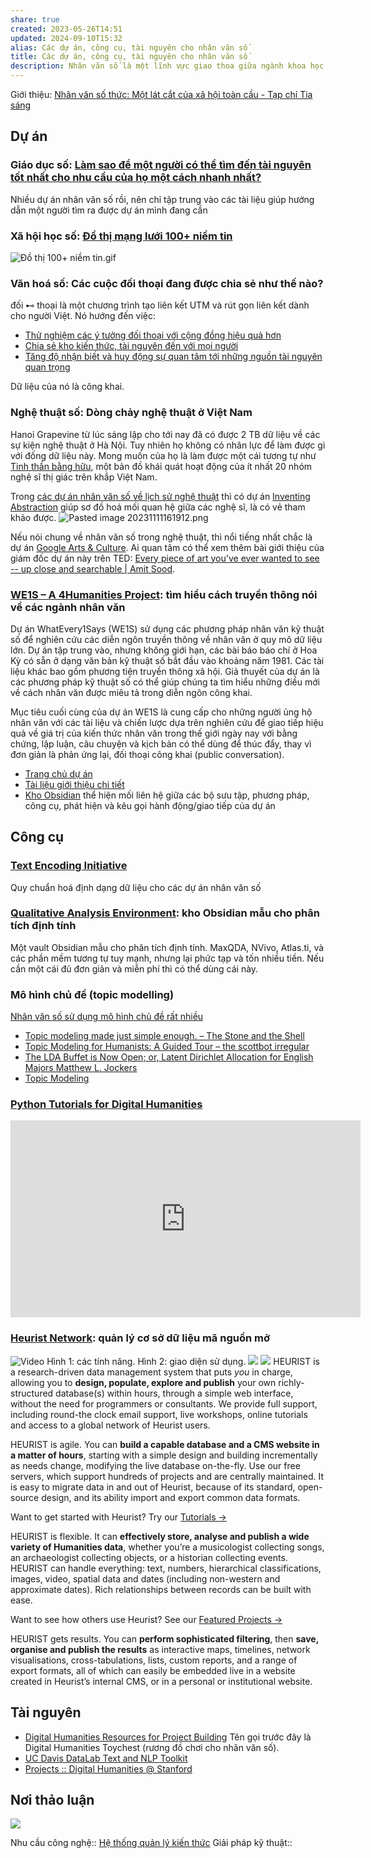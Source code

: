 ```yaml
---
share: true
created: 2023-05-26T14:51
updated: 2024-09-10T15:32
alias: Các dự án, công cụ, tài nguyên cho nhân văn số
title: Các dự án, công cụ, tài nguyên cho nhân văn số
description: Nhân văn số là một lĩnh vực giao thoa giữa ngành khoa học máy tính và các ngành khoa học xã hội và nhân văn.
---
```

Giới thiệu: [Nhân văn số thức: Một lát cắt của xã hội toàn cầu - Tạp chí Tia sáng](https://tiasang.com.vn/khoa-hoc-cong-nghe/nhan-van-so-thuc-mot-lat-cat-cua-xa-hoi-toan-cau-11139/)

## Dự án
### Giáo dục số: [Làm sao để một người có thể tìm đến tài nguyên tốt nhất cho nhu cầu của họ một cách nhanh nhất?](../../../../Nhu%20c%E1%BA%A7u%20c%C3%B4ng%20ngh%E1%BB%87/H%E1%BB%87%20th%E1%BB%91ng%20th%C3%B4ng%20tin/X%C3%A2y%20d%E1%BB%B1ng%20h%E1%BB%87%20th%E1%BB%91ng%20tri%20th%E1%BB%A9c%20c%E1%BB%99ng%20%C4%91%E1%BB%93ng.md)
Nhiều dự án nhân văn số rồi, nên chỉ tập trung vào các tài liệu giúp hướng dẫn một người tìm ra được dự án mình đang cần

### Xã hội học số: [Đồ thị mạng lưới 100+ niềm tin](https://xn--qucu-hr5aza.cc/phan-tich-mot-mang-luoi-100-niem-tin/?utm_source=CV+%C2%BB+T%C3%A0i+nguy%C3%AAn+NLP+v%C3%A0+nh%C3%A2n+v%C4%83n+s%E1%BB%91&utm_medium=Ph%C3%A2n+t%C3%ADch+m%E1%BB%99t+m%E1%BA%A1ng+l%C6%B0%E1%BB%9Bi+100%2B+ni%E1%BB%81m+tin&utm_campaign=Giai+%C4%91o%E1%BA%A1n+2) 
![Đồ thị 100+ niềm tin.gif](../../../../../attachments/%C4%90%E1%BB%93%20th%E1%BB%8B%20100+%20ni%E1%BB%81m%20tin.gif)

### Văn hoá số: Các cuộc đối thoại đang được chia sẻ như thế nào? 
đối ⊷ thoại là một chương trình tạo liên kết UTM và rút gọn liên kết dành cho người Việt. Nó hướng đến việc:
- [Thử nghiệm các ý tưởng đối thoại với cộng đồng hiệu quả hơn](../../../../../%F0%9F%93%90%20D%E1%BB%B1%20%C3%A1n/%C4%91%E1%BB%91i%20%E2%8A%B7%20tho%E1%BA%A1i/9%20Blog/Th%E1%BB%AD%20nghi%E1%BB%87m%20c%C3%A1c%20%C3%BD%20t%C6%B0%E1%BB%9Fng%20%C4%91%E1%BB%91i%20tho%E1%BA%A1i%20v%E1%BB%9Bi%20c%E1%BB%99ng%20%C4%91%E1%BB%93ng%20hi%E1%BB%87u%20qu%E1%BA%A3%20h%C6%A1n.md)
- [Chia sẻ kho kiến thức, tài nguyên đến với mọi người](../../../../../%F0%9F%93%90%20D%E1%BB%B1%20%C3%A1n/%C4%91%E1%BB%91i%20%E2%8A%B7%20tho%E1%BA%A1i/9%20Blog/Chia%20s%E1%BA%BB%20kho%20ki%E1%BA%BFn%20th%E1%BB%A9c,%20t%C3%A0i%20nguy%C3%AAn%20%C4%91%E1%BA%BFn%20v%E1%BB%9Bi%20m%E1%BB%8Di%20ng%C6%B0%E1%BB%9Di.md)
- [Tăng độ nhận biết và huy động sự quan tâm tới những nguồn tài nguyên quan trọng](../../../../../%F0%9F%93%90%20D%E1%BB%B1%20%C3%A1n/%C4%91%E1%BB%91i%20%E2%8A%B7%20tho%E1%BA%A1i/9%20Blog/T%C4%83ng%20%C4%91%E1%BB%99%20nh%E1%BA%ADn%20bi%E1%BA%BFt%20v%C3%A0%20huy%20%C4%91%E1%BB%99ng%20s%E1%BB%B1%20quan%20t%C3%A2m%20t%E1%BB%9Bi%20nh%E1%BB%AFng%20ngu%E1%BB%93n%20t%C3%A0i%20nguy%C3%AAn%20quan%20tr%E1%BB%8Dng.md)

Dữ liệu của nó là công khai.

### Nghệ thuật số: Dòng chảy nghệ thuật ở Việt Nam
Hanoi Grapevine từ lúc sáng lập cho tới nay đã có được 2 TB dữ liệu về các sự kiện nghệ thuật ở Hà Nội. Tuy nhiên họ không có nhân lực để làm được gì với đống dữ liệu này. Mong muốn của họ là làm được một cái tương tự như [Tinh thần bằng hữu](http://www.spiritoffriendship.org/artists), một bản đồ khái quát hoạt động của ít nhất 20 nhóm nghệ sĩ thị giác trên khắp Việt Nam.

Trong [các dự án nhân văn số về lịch sử nghệ thuật](http://imageresources.weebly.com/digital-humanities-projects.html "Digital humanities projects - Digital Resources Guide") thì có dự án [Inventing Abstraction](https://www.moma.org/interactives/exhibitions/2012/inventingabstraction) giúp sơ đồ hoá mối quan hệ giữa các nghệ sĩ, là có vẻ tham khảo được.
![Pasted image 20231111161912.png](../../../../../attachments/Pasted%20image%2020231111161912.png)

Nếu nói chung về nhân văn số trong nghệ thuật, thì nổi tiếng nhất chắc là dự án [Google Arts &amp; Culture](https://artsandculture.google.com/ "Google Arts &amp; Culture"). Ai quan tâm có thể xem thêm bài giới thiệu của giám đốc dự án này trên TED: [Every piece of art you've ever wanted to see -- up close and searchable | Amit Sood](https://www.youtube.com/watch?v=cSpOCSVt--k "Every piece of art you've ever wanted to see -- up close and searchable | Amit Sood - YouTube"). 

### [WE1S – A 4Humanities Project](https://we1s.ucsb.edu/): tìm hiểu cách truyền thông nói về các ngành nhân văn
Dự án WhatEvery1Says (WE1S) sử dụng các phương pháp nhân văn kỹ thuật số để nghiên cứu các diễn ngôn truyền thông về nhân văn ở quy mô dữ liệu lớn. Dự án tập trung vào, nhưng không giới hạn, các bài báo báo chí ở Hoa Kỳ có sẵn ở dạng văn bản kỹ thuật số bắt đầu vào khoảng năm 1981. Các tài liệu khác bao gồm phương tiện truyền thông xã hội. Giả thuyết của dự án là các phương pháp kỹ thuật số có thể giúp chúng ta tìm hiểu những điều mới về cách nhân văn được miêu tả trong diễn ngôn công khai. 

Mục tiêu cuối cùng của dự án WE1S là cung cấp cho những người ủng hộ nhân văn với các tài liệu và chiến lược dựa trên nghiên cứu để giao tiếp hiệu quả về giá trị của kiến thức nhân văn trong thế giới ngày nay với bằng chứng, lập luận, câu chuyện và kịch bản có thể dùng để thúc đẩy, thay vì đơn giản là phản ứng lại, đối thoại công khai (public conversation).

- [Trang chủ dự án](https://we1s.ucsb.edu/ "https://we1s.ucsb.edu/")
- [Tài liệu giới thiệu chi tiết](https://we1s.ucsb.edu/wp-content/uploads/WE1SIllustratedGuide.pdf)
- [Kho Obsidian](https://publish.obsidian.md/we1s/WE1S) thể hiện mối liên hệ giữa các bộ sưu tập, phương pháp, công cụ, phát hiện và kêu gọi hành động/giao tiếp của dự án

## Công cụ
### [Text Encoding Initiative](https://en.wikipedia.org/wiki/Text_Encoding_Initiative)
Quy chuẩn hoá định dạng dữ liệu cho các dự án nhân văn số
### [Qualitative Analysis Environment](https://axle.design/an-integrated-qualitative-analysis-environment-with-obsidian): kho Obsidian mẫu cho phân tích định tính
Một vault Obsidian mẫu cho phân tích định tính. MaxQDA, NVivo, Atlas.ti, và các phần mềm tương tự tuy mạnh, nhưng lại phức tạp và tốn nhiều tiền. Nếu cần một cái đủ đơn giản và miễn phí thì có thể dùng cái này.

### Mô hình chủ đề (topic modelling)
[Nhân văn số sử dụng mô hình chủ đề rất nhiều](./Nh%C3%A2n%20v%C4%83n%20s%E1%BB%91%20s%E1%BB%AD%20d%E1%BB%A5ng%20m%C3%B4%20h%C3%ACnh%20ch%E1%BB%A7%20%C4%91%E1%BB%81%20r%E1%BA%A5t%20nhi%E1%BB%81u.md)

- [Topic modeling made just simple enough. – The Stone and the Shell](https://tedunderwood.com/2012/04/07/topic-modeling-made-just-simple-enough/)
- [Topic Modeling for Humanists: A Guided Tour – the scottbot irregular](http://www.scottbot.net/HIAL/index.html@p=19113.html)
- [The LDA Buffet is Now Open; or, Latent Dirichlet Allocation for English Majors Matthew L. Jockers](https://www.matthewjockers.net/2011/09/29/the-lda-buffet-is-now-open-or-latent-dirichlet-allocation-for-english-majors/)
- [Topic Modeling](https://whatevery1says.github.io/workshops/topic-modeling/slideshow/index.html#/)

### [Python Tutorials for Digital Humanities](https://www.youtube.com/@python-programming)
<iframe width="560" height="315" src="https://www.youtube.com/embed/watch?v=i4MneyaJPG4" title="YouTube video player" frameborder="0" allow="accelerometer; autoplay; clipboard-write; encrypted-media; gyroscope; picture-in-picture; web-share" referrerpolicy="strict-origin-when-cross-origin" allowfullscreen></iframe>

### [Heurist Network](https://heuristnetwork.org/): quản lý cơ sở dữ liệu mã nguồn mở 
![Video](https://www.youtube.com/watch?v=wuh9SRtE8eE&width=640&height=480)
Hình 1: các tính năng. Hình 2: giao diện sử dụng. 
![](https://raw.githubusercontent.com/HeuristNetwork/heurist/h6dev/documentation_and_templates/assets/model%20and%20build.jpg) 
![](https://raw.githubusercontent.com/HeuristNetwork/heurist/h6dev/documentation_and_templates/assets/main%20interface%20v6.jpg) 
HEURIST is a research-driven data management system that puts _you_ in charge, allowing you to **design, populate, explore and publish** your own richly-structured database(s) within hours, through a simple web interface, without the need for programmers or consultants. We provide full support, including round-the clock email support, live workshops, online tutorials and access to a global network of Heurist users.

HEURIST is agile. You can **build a capable database and a CMS website in a matter of hours**, starting with a simple design and building incrementally as needs change, modifying the live database on-the-fly. Use our free servers, which support hundreds of projects and are centrally maintained. It is easy to migrate data in and out of Heurist, because of its standard, open-source design, and its ability import and export common data formats.

Want to get started with Heurist? Try our [Tutorials →](https://heuristnetwork.org/tutorials)

HEURIST is flexible. It can **effectively store, analyse and publish a wide variety of Humanities data**, whether you’re a musicologist collecting songs, an archaeologist collecting objects, or a historian collecting events. HEURIST can handle everything: text, numbers, hierarchical classifications, images, video, spatial data and dates (including non-western and approximate dates). Rich relationships between records can be built with ease.

Want to see how others use Heurist? See our [Featured Projects →](https://heuristnetwork.org/featured-projects)

HEURIST gets results. You can **perform sophisticated filtering**, then **save, organise and publish the results** as interactive maps, timelines, network visualisations, cross-tabulations, lists, custom reports, and a range of export formats, all of which can easily be embedded live in a website created in Heurist’s internal CMS, or in a personal or institutional website.

## Tài nguyên
- [Digital Humanities Resources for Project Building](http://dhresourcesforprojectbuilding.pbworks.com)
  Tên gọi trước đây là Digital Humanities Toychest (rương đồ chơi cho nhân văn số).
- [UC Davis DataLab Text and NLP Toolkit](https://ucdavisdatalab.github.io/research-toolkits/nlp_researcher_toolkit.html)
- [Projects :: Digital Humanities @ Stanford](https://digitalhumanities.stanford.edu/projects/)

## Nơi thảo luận
![](https://i.imgur.com/NHkJF2N.png)
 
Nhu cầu công nghệ:: [Hệ thống quản lý kiến thức](../../../../Nhu%20c%E1%BA%A7u%20c%C3%B4ng%20ngh%E1%BB%87/Qu%E1%BA%A3n%20l%C3%BD%20ki%E1%BA%BFn%20th%E1%BB%A9c/H%E1%BB%87%20th%E1%BB%91ng%20qu%E1%BA%A3n%20l%C3%BD%20ki%E1%BA%BFn%20th%E1%BB%A9c.md)
Giải pháp kỹ thuật:: 

